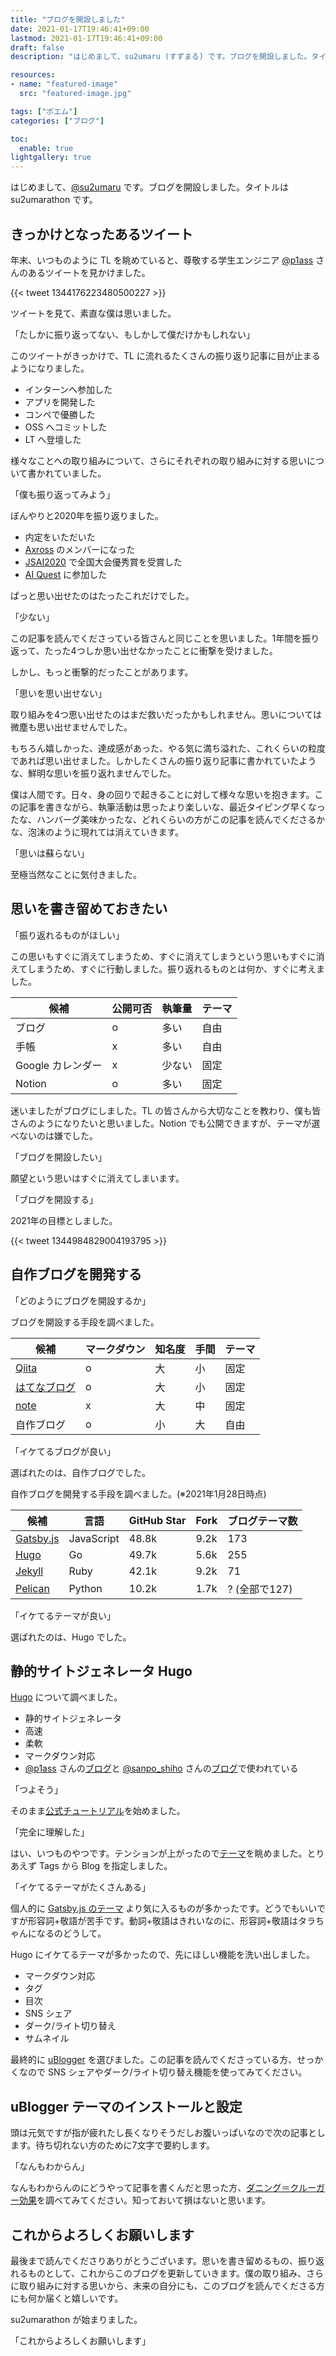 ```yaml
---
title: "ブログを開設しました"
date: 2021-01-17T19:46:41+09:00
lastmod: 2021-01-17T19:46:41+09:00
draft: false
description: "はじめまして、su2umaru (すずまる) です。ブログを開設しました。タイトルは su2umarathon です。"

resources:
- name: "featured-image"
  src: "featured-image.jpg"

tags: ["ポエム"]
categories: ["ブログ"]

toc:
  enable: true
lightgallery: true
---
```


はじめまして、[@su2umaru](https://twitter.com/su2umaru) です。ブログを開設しました。タイトルは su2umarathon です。

<!--more-->

## きっかけとなったあるツイート

年末、いつものように TL を眺めていると、尊敬する学生エンジニア [@p1ass](https://twitter.com/p1ass) さんのあるツイートを見かけました。

{{< tweet 1344176223480500227 >}}

ツイートを見て、素直な僕は思いました。

「たしかに振り返ってない、もしかして僕だけかもしれない」

このツイートがきっかけで、TL に流れるたくさんの振り返り記事に目が止まるようになりました。

- インターンへ参加した
- アプリを開発した
- コンペで優勝した
- OSS へコミットした
- LT へ登壇した

様々なことへの取り組みについて、さらにそれぞれの取り組みに対する思いについて書かれていました。

「僕も振り返ってみよう」

ぼんやりと2020年を振り返りました。

- 内定をいただいた
- [Axross](https://axross-recipe.com/) のメンバーになった
- [JSAI2020](https://www.ai-gakkai.or.jp/jsai2020/) で全国大会優秀賞を受賞した
- [AI Quest](https://signate.jp/lp/ai-quest/2020) に参加した

ぱっと思い出せたのはたったこれだけでした。

「少ない」

この記事を読んでくださっている皆さんと同じことを思いました。1年間を振り返って、たった4つしか思い出せなかったことに衝撃を受けました。

しかし、もっと衝撃的だったことがあります。

「思いを思い出せない」

取り組みを4つ思い出せたのはまだ救いだったかもしれません。思いについては微塵も思い出せませんでした。

もちろん嬉しかった、達成感があった、やる気に満ち溢れた、これくらいの粒度であれば思い出せました。しかしたくさんの振り返り記事に書かれていたような、鮮明な思いを振り返れませんでした。

僕は人間です。日々、身の回りで起きることに対して様々な思いを抱きます。この記事を書きながら、執筆活動は思ったより楽しいな、最近タイピング早くなったな、ハンバーグ美味かったな、どれくらいの方がこの記事を読んでくださるかな、泡沫のように現れては消えていきます。

「思いは蘇らない」

至極当然なことに気付きました。

## 思いを書き留めておきたい

「振り返れるものがほしい」

この思いもすぐに消えてしまうため、すぐに消えてしまうという思いもすぐに消えてしまうため、すぐに行動しました。振り返れるものとは何か、すぐに考えました。

| 候補 | 公開可否 | 執筆量 | テーマ |
| - | - | - | - |
| ブログ | o | 多い | 自由 |
| 手帳 | x | 多い | 自由 |
| Google カレンダー | x | 少ない | 固定 |
| Notion | o | 多い | 固定 |

迷いましたがブログにしました。TL の皆さんから大切なことを教わり、僕も皆さんのようになりたいと思いました。Notion でも公開できますが、テーマが選べないのは嫌でした。

「ブログを開設したい」

願望という思いはすぐに消えてしまいます。

「ブログを開設する」

2021年の目標としました。

{{< tweet 1344984829004193795 >}}

## 自作ブログを開発する

「どのようにブログを開設するか」

ブログを開設する手段を調べました。

| 候補 | マークダウン | 知名度 | 手間 | テーマ |
| - | - | - | - | - |
| [Qiita](https://qiita.com/) | o | 大 | 小 | 固定 |
| [はてなブログ](https://hatenablog.com/) | o | 大 | 小 | 固定 |
| [note](https://note.com/)  | x | 大 | 中 | 固定 |
| 自作ブログ | o | 小 | 大 | 自由 |

「イケてるブログが良い」

選ばれたのは、自作ブログでした。

自作ブログを開発する手段を調べました。(※2021年1月28日時点)

| 候補 | 言語 | GitHub Star | Fork | ブログテーマ数 |
| - | - | - | - | - |
| [Gatsby.js](https://www.gatsbyjs.com/) | JavaScript | 48.8k | 9.2k | 173 |
| [Hugo](https://gohugo.io/) | Go | 49.7k | 5.6k | 255 |
| [Jekyll](http://jekyllrb-ja.github.io/) | Ruby | 42.1k | 9.2k | 71 |
| [Pelican](https://docs.getpelican.com/en/latest/) | Python | 10.2k | 1.7k | ? (全部で127) |

「イケてるテーマが良い」

選ばれたのは、Hugo でした。

## 静的サイトジェネレータ Hugo

[Hugo](https://gohugo.io/) について調べました。

- 静的サイトジェネレータ
- 高速
- 柔軟
- マークダウン対応
- [@p1ass](https://twitter.com/p1ass) さんの[ブログ](https://blog.p1ass.com/)と [@sanpo_shiho](https://twitter.com/sanpo_shiho) さんの[ブログ](https://sanposhiho.com/)で使われている

「つよそう」

そのまま[公式チュートリアル](https://gohugo.io/getting-started/quick-start/)を始めました。

「完全に理解した」

はい、いつものやつです。テンションが上がったので[テーマ](https://themes.gohugo.io/)を眺めました。とりあえず Tags から Blog を指定しました。

「イケてるテーマがたくさんある」

個人的に [Gatsby.js のテーマ](https://www.gatsbyjs.com/starters/) より気に入るものが多かったです。どうでもいいですが形容詞+敬語が苦手です。動詞+敬語はきれいなのに、形容詞+敬語はタラちゃんになるのどうして。

Hugo にイケてるテーマが多かったので、先にほしい機能を洗い出しました。

- マークダウン対応
- タグ
- 目次
- SNS シェア
- ダーク/ライト切り替え
- サムネイル

最終的に [uBlogger](https://themes.gohugo.io/ublogger/) を選びました。この記事を読んでくださっている方、せっかくなので SNS シェアやダーク/ライト切り替え機能を使ってみてください。

## uBlogger テーマのインストールと設定

頭は元気ですが指が疲れたし長くなりそうだしお腹いっぱいなので次の記事とします。待ち切れない方のために7文字で要約します。

「なんもわからん」

なんもわからんのにどうやって記事を書くんだと思った方、[ダニング＝クルーガー効果](https://twitter.com/search?q=%E3%83%80%E3%83%8B%E3%83%B3%E3%82%B0%E3%82%AF%E3%83%AB%E3%83%BC%E3%82%AC%E3%83%BC&src=typed_query&f=image)を調べてみてください。知っておいて損はないと思います。

## これからよろしくお願いします

最後まで読んでくださりありがとうございます。思いを書き留めるもの、振り返れるものとして、これからこのブログを更新していきます。僕の取り組み、さらに取り組みに対する思いから、未来の自分にも、このブログを読んでくださる方にも何か届くと嬉しいです。

su2umarathon が始まりました。

「これからよろしくお願いします」